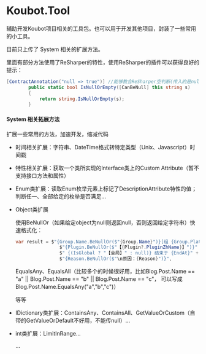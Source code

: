 # Koubot.Tool

辅助开发Koubot项目相关的工具包。也可以用于开发其他项目，封装了一些常用的小工具。

目前只上传了 System 相关的扩展方法。

里面有部分方法使用了ReSharper的特性，使用ReSharper的插件可以获得良好的提示：

```C#
[ContractAnnotation("null => true")] //能够教会ReSharper空判断(传入的是null，返回true)https://www.jetbrains.com/help/resharper/Contract_Annotations.html#syntax
        public static bool IsNullOrEmpty([CanBeNull] this string s)
        {
            return string.IsNullOrEmpty(s);
        }
```





#### System 相关拓展方法

扩展一些常用的方法，加速开发，缩减代码

- 时间相关扩展：字符串、DateTime格式转特定类型（Unix、Javascript）时间戳

- 特性相关扩展：获取一个类所实现的Interface类上的Custom Attribute（暂不支持接口方法和属性）

- Enum类扩展：读取Enum枚举元素上标记了DescriptionAttribute特性的值；判断任一、全部给定的枚举是否满足...

- Object类扩展

  使用BeNullOr（如果给定object为null则返回null，否则返回给定字符串）快速格式化：

  ```C#
  var result = $"{Group.Name.BeNullOr($"{Group.Name}")}[组 {Group.PlatformGroupId}]" +
                  $"{Plugin.BeNullOr($"【{Plugin?.PluginZhName}】")}" +
                  $" {(IsGlobal ? "【全局】" : null)} 结束于 {EndAt}" +
                  $"{Reason.BeNullOr($"\n原因：{Reason}")}",
  ```

  EqualsAny、EqualsAll（比较多个的时候很好用，比如Blog.Post.Name == "a" || Blog.Post.Name == "b" || Blog.Post.Name == "c"， 可以写成 Blog.Post.Name.EqualsAny("a","b","c")）

  等等

- IDictionary类扩展：ContainsAny、ContainsAll、GetValueOrCustom（自带的GetValueOrDefault不好用，不能传null）...

- int类扩展：LimitInRange...

  ...

  

